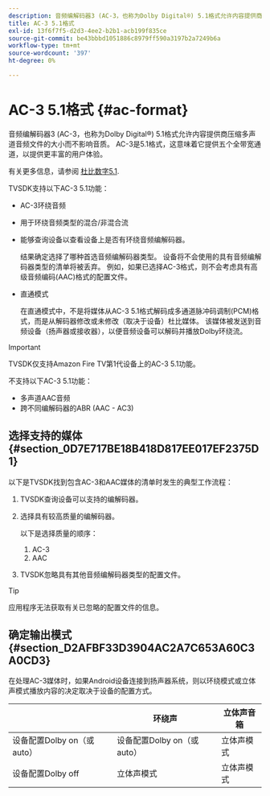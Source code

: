 ```yaml
---
description: 音频编解码器3 (AC-3，也称为Dolby Digital®) 5.1格式允许内容提供商压缩多声道音频文件的大小而不影响音质。 AC-3是5.1格式，这意味着它提供五个全带宽通道，以提供更丰富的用户体验。
title: AC-3 5.1格式
exl-id: 13f6f7f5-d2d3-4ee2-b2b1-acb199f835ce
source-git-commit: be43bbbd1051886c8979ff590a3197b2a7249b6a
workflow-type: tm+mt
source-wordcount: '397'
ht-degree: 0%

---
```


# AC-3 5.1格式 {#ac-format}

音频编解码器3 (AC-3，也称为Dolby Digital®) 5.1格式允许内容提供商压缩多声道音频文件的大小而不影响音质。 AC-3是5.1格式，这意味着它提供五个全带宽通道，以提供更丰富的用户体验。

有关更多信息，请参阅 [杜比数字5.1](https://www.dolby.com/us/en/technologies/dolby-digital.html).

TVSDK支持以下AC-3 5.1功能：

* AC-3环绕音频
* 用于环绕音频类型的混合/非混合流
* 能够查询设备以查看设备上是否有环绕音频编解码器。

   结果确定选择了哪种首选音频编解码器类型。 设备将不会使用的具有音频编解码器类型的清单将被丢弃。 例如，如果已选择AC-3格式，则不会考虑具有高级音频编码(AAC)格式的配置文件。
* 直通模式

   在直通模式中，不是将媒体从AC-3 5.1格式解码成多通道脉冲码调制(PCM)格式，而是从解码器修改或未修改（取决于设备）杜比媒体。 该媒体被发送到音频设备（扬声器或接收器），以便音频设备可以解码并播放Dolby环绕流。

>[!IMPORTANT]
>
>TVSDK仅支持Amazon Fire TV第1代设备上的AC-3 5.1功能。

不支持以下AC-3 5.1功能：

* 多声道AAC音频
* 跨不同编解码器的ABR (AAC - AC3)

## 选择支持的媒体 {#section_0D7E717BE18B418D817EE017EF2375D1}

以下是TVSDK找到包含AC-3和AAC媒体的清单时发生的典型工作流程：

1. TVSDK查询设备可以支持的编解码器。
1. 选择具有较高质量的编解码器。

   以下是选择质量的顺序：

   1. AC-3
   1. AAC

1. TVSDK忽略具有其他音频编解码器类型的配置文件。

>[!TIP]
>
>应用程序无法获取有关已忽略的配置文件的信息。

## 确定输出模式 {#section_D2AFBF33D3904AC2A7C653A60C3A0CD3}

在处理AC-3媒体时，如果Android设备连接到扬声器系统，则以环绕模式或立体声模式播放内容的决定取决于设备的配置方式。

|  | **环绕声** | **立体声音箱** |
|---|---|---|
| 设备配置Dolby on（或auto） | 设备配置Dolby on（或auto） | 立体声模式 |
| 设备配置Dolby off | 立体声模式 | 立体声模式 |
